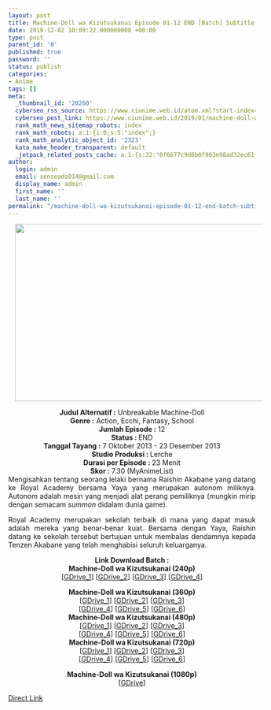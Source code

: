 ```yaml
---
layout: post
title: Machine-Doll wa Kizutsukanai Episode 01-12 END [Batch] Subtitle Indonesia
date: 2019-12-02 10:09:22.000000000 +00:00
type: post
parent_id: '0'
published: true
password: ''
status: publish
categories:
- Anime
tags: []
meta:
  _thumbnail_id: '20260'
  cyberseo_rss_source: https://www.ciunime.web.id/atom.xml?start-index=1351&max-results=150
  cyberseo_post_link: https://www.ciunime.web.id/2019/01/machine-doll-wa-kizutsukanai-episode-01.html
  rank_math_news_sitemap_robots: index
  rank_math_robots: a:1:{i:0;s:5:"index";}
  rank_math_analytic_object_id: '2323'
  kata_make_header_transparent: default
  _jetpack_related_posts_cache: a:1:{s:32:"8f6677c9d6b0f903e98ad32ec61f8deb";a:2:{s:7:"expires";i:1651879774;s:7:"payload";a:0:{}}}
author:
  login: admin
  email: senseads014@gmail.com
  display_name: admin
  first_name: ''
  last_name: ''
permalink: "/machine-doll-wa-kizutsukanai-episode-01-12-end-batch-subtitle-indonesia/"
---
```

<div class="separator" style="clear: both; text-align: center;"><a href="https://2.bp.blogspot.com/-4YNkOED_z04/XDdavC_QngI/AAAAAAAAG74/QYTLzTttBU0spYBz4bIkgerbtZmn4P2ZgCLcBGAs/s1600/Machine-Doll%2Bwa%2BKizutsukanai.jpg" imageanchor="1" style="margin-left: 1em; margin-right: 1em;"><img border="0" data-original-height="720" data-original-width="1280" height="360" src="{{ site.baseurl }}/assets/2019/12/Machine-Doll%2Bwa%2BKizutsukanai.jpg" width="640" /></a></div>
<p>
<div style="text-align: center;"><b>Judul Alternatif :</b> Unbreakable Machine-Doll</div>
<div style="text-align: center;"><b><b>Genre :</b></b> Action, Ecchi, Fantasy, School</div>
<div style="text-align: center;"><b>Jumlah Episode :</b> 12<br /><b>Status :&nbsp;</b>END<br /><b>Tanggal Tayang :</b> 7 Oktober 2013 - 23 Desember 2013<br /><b>Studio Produksi : </b>Lerche<br /><b>Durasi per Episode :&nbsp;</b>23 Menit</div>
<div style="text-align: center;"><b>Skor :</b> 7.30 (MyAnimeList)</div>
<div style="text-align: justify;"></div>
<div style="text-align: justify;">Mengisahkan tentang seorang lelaki bernama Raishin Akabane yang datang ke Royal Academy bersama Yaya yang merupakan autonom miliknya. Autonom adalah mesin yang menjadi alat perang pemiliknya (mungkin mirip dengan semacam <i>summon</i> didalam dunia game).</p>
<p>Royal Academy merupakan sekolah terbaik di mana yang dapat masuk adalah mereka yang benar-benar kuat. Bersama dengan Yaya, Raishin datang ke sekolah tersebut bertujuan untuk membalas dendamnya kepada Tenzen Akabane yang telah menghabisi seluruh keluarganya.</p></div>
<div style="text-align: justify;"></div>
<div style="text-align: justify;"></div>
<div style="text-align: center;"><b>Link Download Batch :</b></div>
<div style="text-align: center;">
<div style="text-align: center;"><b>Machine-Doll wa Kizutsukanai (240p)</b></div>
<div style="text-align: center;">[<a href="https://drive.google.com/uc?export=download&amp;id=19hbtCqBAzAFpDB-SRKdf7wRa2K7j4acU" target="_blank" rel="noopener">GDrive_1</a>] [<a href="https://drive.google.com/uc?export=download&amp;id=1bsSMFnxIUA_851xTJ1s2u_BPbORQq-lV" target="_blank" rel="noopener">GDrive_2</a>] [<a href="https://drive.google.com/uc?id=10Oq29pz0GFUNuL_PwErYip2EB8Yjl7Xb" target="_blank" rel="noopener">GDrive_3</a>] [<a href="https://drive.google.com/uc?export=download&amp;id=1X_rEUoEsqHZbTtfWbYWAR_MdoDS7wUJj" target="_blank" rel="noopener">GDrive_4</a>]</div>
<p></div>
<div style="text-align: center;"><b>Machine-Doll wa Kizutsukanai (360p)</b></div>
<div style="text-align: center;">[<a href="https://drive.google.com/uc?export=download&amp;id=1Dm6UfguMUNgYVo_CHgSys85u28q1KBrV" target="_blank" rel="noopener">GDrive_1</a>] [<a href="https://drive.google.com/uc?export=download&amp;id=1isbtr-sfyizqRLetbKmw1ZnFdEIgaRal" target="_blank" rel="noopener">GDrive_2</a>] [<a href="https://drive.google.com/uc?id=1yq0OmHeGb6IdsuD7EE_afret9cvW3b7B" target="_blank" rel="noopener">GDrive_3</a>]<br />[<a href="https://drive.google.com/uc?id=1YG_Odp8uHNE2msn316u8Fu9Web5c4nxV" target="_blank" rel="noopener">GDrive_4</a>] [<a href="https://drive.google.com/uc?id=18gEocbgWkBOyaMj6MsEEWUULnrGAWmCL" target="_blank" rel="noopener">GDrive_5</a>] [<a href="https://drive.google.com/uc?id=1lSOE74cyocPFrafnDP7agCvRAL2LsTRL" target="_blank" rel="noopener">GDrive_6</a>]</div>
<div style="text-align: center;"></div>
<div style="text-align: center;"><b>Machine-Doll wa Kizutsukanai (480p)</b><br />[<a href="https://drive.google.com/uc?export=download&amp;id=1CupAaG1jcl3tH7XKv9ffTUR-t5yLqgwc" target="_blank" rel="noopener">GDrive_1</a>] [<a href="https://drive.google.com/uc?export=download&amp;id=1OTbvQEmPK9DL5RAsutPZhAUYYsA4BLmp" target="_blank" rel="noopener">GDrive_2</a>] [<a href="https://drive.google.com/uc?id=1hf1y5KR5j1bopzej5Wkf6W6bIUjmrZdT" target="_blank" rel="noopener">GDrive_3</a>]<br />[<a href="https://drive.google.com/uc?id=1wJ03STj1HSxZEdjqZe2q4R9MY3r8UM1f" target="_blank" rel="noopener">GDrive_4</a>] [<a href="https://drive.google.com/uc?export=download&amp;id=1gOEJ0YdIYkRGjvftKwYdRBLtFAjDSONE" target="_blank" rel="noopener">GDrive_5</a>] [<a href="https://drive.google.com/uc?id=1HHVxXp4qke5d_kQO6JaHSAvNSVQM9Vmu" target="_blank" rel="noopener">GDrive_6</a>]</div>
<div style="text-align: center;"><b>Machine-Doll wa Kizutsukanai (720p)</b><br />[<a href="https://drive.google.com/uc?export=download&amp;id=1O9hr9X1V91U1Tv2tk1Xm7wTlT0c5y2po" target="_blank" rel="noopener">GDrive_1</a>] [<a href="https://drive.google.com/uc?export=download&amp;id=1_0FjclCU8ms-lUud27b9tCudw_7037Hi" target="_blank" rel="noopener">GDrive_2</a>] [<a href="https://drive.google.com/uc?id=1ZjHhWrP4wUbD1Uv3q6A8o6V732IeMXT8" target="_blank" rel="noopener">GDrive_3</a>]<br />[<a href="https://drive.google.com/uc?id=1nqnByamd_0M-fOkieymDhnNkt-v6VbxJ" target="_blank" rel="noopener">GDrive_4</a>] [<a href="https://drive.google.com/uc?export=download&amp;id=1KqTKdoiFbGDhbgxaMw80dyyt9hlVrTfw" target="_blank" rel="noopener">GDrive_5</a>] [<a href="https://drive.google.com/uc?id=1xbKmXQr-s0YwDAef9zLrHvFG09evPH0S" target="_blank" rel="noopener">GDrive_6</a>]</p>
<p><b>Machine-Doll wa Kizutsukanai (1080p)</b><br />[<a href="https://drive.google.com/uc?id=1l2bgUG-2id77TUps9M8dTon_NcFSl3HH" target="_blank" rel="noopener">GDrive</a>]</div>
<link rel="stylesheet" href="https://cdnjs.cloudflare.com/ajax/libs/font-awesome/4.7.0/css/font-awesome.min.css" />
<div class="divbtn"> <a href="https://handymansurrender.com/fihup8buzv?key=94550f7ce39444073321dde3b8782f97" class="btn"><i class="fa fa-download"></i> Direct Link</a> </div>
